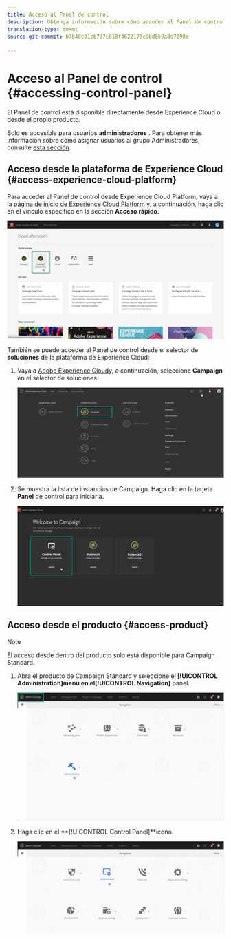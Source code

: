 ```yaml
---
title: Acceso al Panel de control
description: Obtenga información sobre cómo acceder al Panel de control
translation-type: tm+mt
source-git-commit: b7b48c01cb7d7c618f4622173c9bd059a8e7098e

---
```



# Acceso al Panel de control {#accessing-control-panel}

El Panel de control está disponible directamente desde Experience Cloud o desde el propio producto.

Solo es accesible para usuarios **administradores** . Para obtener más información sobre cómo asignar usuarios al grupo Administradores, consulte [esta sección](../../discover/using/managing-permissions.md).

## Acceso desde la plataforma de Experience Cloud {#access-experience-cloud-platform}

Para acceder al Panel de control desde Experience Cloud Platform, vaya a la [página de inicio de Experience Cloud Platform](https://amc.experiencecloud.adobe.com/) y, a continuación, haga clic en el vínculo específico en la sección **Acceso rápido**.

![](assets/do-not-localize/quickaccess.png)

También se puede acceder al Panel de control desde el selector de **soluciones** de la plataforma de Experience Cloud:

1. Vaya a [Adobe Experience Cloud](https://amc.experiencecloud.adobe.com/)y, a continuación, seleccione **Campaign** en el selector de soluciones.

   ![](assets/do-not-localize/control_panel_access1.png)

1. Se muestra la lista de instancias de Campaign. Haga clic en la tarjeta **Panel** de control para iniciarla.

   ![](assets/do-not-localize/control_panel_access2.png)

## Acceso desde el producto {#access-product}

>[!NOTE]
>
>El acceso desde dentro del producto solo está disponible para Campaign Standard.

1. Abra el producto de Campaign Standard y seleccione el **[!UICONTROL Administration]**menú en el**[!UICONTROL Navigation]** panel.

   ![](assets/control_panel_access3.png)

1. Haga clic en el **[!UICONTROL Control Panel]**icono.

   ![](assets/control_panel_access4.png)
